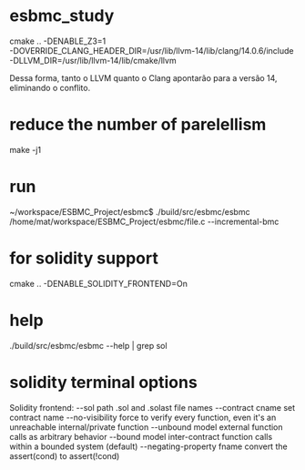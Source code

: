# esbmc_study

cmake .. -DENABLE_Z3=1 \
  -DOVERRIDE_CLANG_HEADER_DIR=/usr/lib/llvm-14/lib/clang/14.0.6/include \
  -DLLVM_DIR=/usr/lib/llvm-14/lib/cmake/llvm


Dessa forma, tanto o LLVM quanto o Clang apontarão para a versão 14, eliminando o conflito.


#  reduce the number of parelellism

make -j1

# run

~/workspace/ESBMC_Project/esbmc$ ./build/src/esbmc/esbmc /home/mat/workspace/ESBMC_Project/esbmc/file.c --incremental-bmc

# for solidity support

cmake .. -DENABLE_SOLIDITY_FRONTEND=On

# help

./build/src/esbmc/esbmc --help | grep sol

# solidity terminal options

Solidity frontend:
  --sol path                            .sol and .solast file names
  --contract cname                      set contract name
  --no-visibility                       force to verify every function, even 
                                        it's an unreachable internal/private 
                                        function
  --unbound                             model external function calls as 
                                        arbitrary behavior
  --bound                               model inter-contract function calls 
                                        within a bounded system (default)
  --negating-property fname             convert the assert(cond) to 
                                        assert(!cond)




